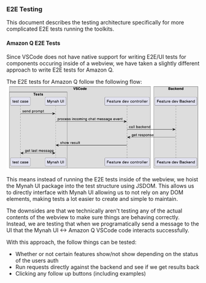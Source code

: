 ### E2E Testing

This document describes the testing architecture specifically for more complicated E2E tests running the toolkits.

#### Amazon Q E2E Tests

Since VSCode does not have native support for writing E2E/UI tests for components occuring inside of a webview, we have taken a slightly different approach to write E2E tests for Amazon Q.

The E2E tests for Amazon Q follow the following flow: ![Amazon Q E2E flow](./images/amazon_q_e2e.png)

This means instead of running the E2E tests inside of the webview, we hoist the Mynah UI package into the test structure using JSDOM. This allows us to directly interface with Mynah UI allowing us to not rely on any DOM elements, making tests a lot easier to create and simple to maintain.

The downsides are that we technically aren't testing any of the actual contents of the webview to make sure things are behaving correctly. Instead, we are testing that when we programatically send a message to the UI that the Mynah UI <-> Amazon Q VSCode code interacts successfully.

With this approach, the follow things can be tested:

-   Whether or not certain features show/not show depending on the status of the users auth
-   Run requests directly against the backend and see if we get results back
-   Clicking any follow up buttons (including examples)

